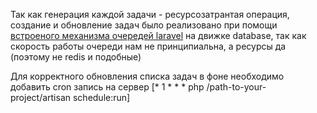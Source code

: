 Так как генерация каждой задачи - ресурсозатрантая операция, создание и обновление задач было реализовано при помощи <a href="https://laravel.com/docs/5.5/queues">встроеного механизма очередей laravel</a> на движке database, так как скорость работы очереди нам не принципиальна, а ресурсы да (поэтому не redis и подобные)

Для корректного обновления списка задач в фоне необходимо добавить cron запись на сервер
[* 1 * * * php /path-to-your-project/artisan schedule:run]
